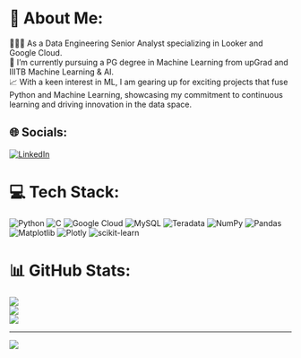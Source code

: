 # 💫 About Me:
👩🏻‍💻 As a Data Engineering Senior Analyst specializing in Looker and Google Cloud.<br>🌱 I’m currently pursuing a PG degree in Machine Learning from upGrad and IIITB Machine Learning & AI.<br>📈 With a keen interest in ML, I am gearing up for exciting projects that fuse Python and Machine Learning, showcasing my commitment to continuous learning and driving innovation in the data space.<br>


## 🌐 Socials:
[![LinkedIn](https://img.shields.io/badge/LinkedIn-%230077B5.svg?logo=linkedin&logoColor=white)](https://linkedin.com/in/nikhitasadasivuni1099) 

# 💻 Tech Stack:
![Python](https://img.shields.io/badge/python-3670A0?style=for-the-badge&logo=python&logoColor=ffdd54) ![C](https://img.shields.io/badge/c-%2300599C.svg?style=for-the-badge&logo=c&logoColor=white) ![Google Cloud](https://img.shields.io/badge/GoogleCloud-%234285F4.svg?style=for-the-badge&logo=google-cloud&logoColor=white) ![MySQL](https://img.shields.io/badge/mysql-%2300000f.svg?style=for-the-badge&logo=mysql&logoColor=white) ![Teradata](https://img.shields.io/badge/Teradata-F37440?style=for-the-badge&logo=teradata&logoColor=white) ![NumPy](https://img.shields.io/badge/numpy-%23013243.svg?style=for-the-badge&logo=numpy&logoColor=white) ![Pandas](https://img.shields.io/badge/pandas-%23150458.svg?style=for-the-badge&logo=pandas&logoColor=white) ![Matplotlib](https://img.shields.io/badge/Matplotlib-%23ffffff.svg?style=for-the-badge&logo=Matplotlib&logoColor=black) ![Plotly](https://img.shields.io/badge/Plotly-%233F4F75.svg?style=for-the-badge&logo=plotly&logoColor=white) ![scikit-learn](https://img.shields.io/badge/scikit--learn-%23F7931E.svg?style=for-the-badge&logo=scikit-learn&logoColor=white)
# 📊 GitHub Stats:
![](https://github-readme-stats.vercel.app/api?username=NikhitaS17&theme=dark&hide_border=false&include_all_commits=true&count_private=true)<br/>
![](https://github-readme-streak-stats.herokuapp.com/?user=NikhitaS17&theme=dark&hide_border=false)<br/>
![](https://github-readme-stats.vercel.app/api/top-langs/?username=NikhitaS17&theme=dark&hide_border=false&include_all_commits=true&count_private=true&layout=compact)

---
[![](https://visitcount.itsvg.in/api?id=NikhitaS17&icon=0&color=0)](https://visitcount.itsvg.in)

<!-- Proudly created with GPRM ( https://gprm.itsvg.in ) -->
